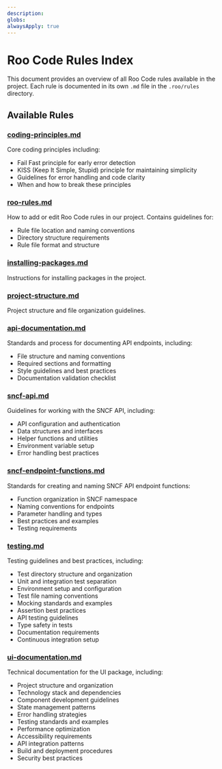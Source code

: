 ```yaml
---
description: 
globs: 
alwaysApply: true
---
```

# Roo Code Rules Index

This document provides an overview of all Roo Code rules available in the project. Each rule is documented in its own `.md` file in the `.roo/rules` directory.

## Available Rules

### [coding-principles.md](mdc:coding-principles.md)
Core coding principles including:
- Fail Fast principle for early error detection
- KISS (Keep It Simple, Stupid) principle for maintaining simplicity
- Guidelines for error handling and code clarity
- When and how to break these principles

### [roo-rules.md](mdc:roo-rules.md)
How to add or edit Roo Code rules in our project. Contains guidelines for:
- Rule file location and naming conventions
- Directory structure requirements
- Rule file format and structure

### [installing-packages.md](mdc:installing-packages.md)
Instructions for installing packages in the project.

### [project-structure.md](mdc:project-structure.md)
Project structure and file organization guidelines.

### [api-documentation.md](mdc:api-documentation.md)
Standards and process for documenting API endpoints, including:
- File structure and naming conventions
- Required sections and formatting
- Style guidelines and best practices
- Documentation validation checklist

### [sncf-api.md](mdc:sncf-api.md)
Guidelines for working with the SNCF API, including:
- API configuration and authentication
- Data structures and interfaces
- Helper functions and utilities
- Environment variable setup
- Error handling best practices

### [sncf-endpoint-functions.md](mdc:sncf-endpoint-functions.md)
Standards for creating and naming SNCF API endpoint functions:
- Function organization in SNCF namespace
- Naming conventions for endpoints
- Parameter handling and types
- Best practices and examples
- Testing requirements

### [testing.md](mdc:testing.md)
Testing guidelines and best practices, including:
- Test directory structure and organization
- Unit and integration test separation
- Environment setup and configuration
- Test file naming conventions
- Mocking standards and examples
- Assertion best practices
- API testing guidelines
- Type safety in tests
- Documentation requirements
- Continuous integration setup

### [ui-documentation.md](mdc:ui-documentation.md)
Technical documentation for the UI package, including:
- Project structure and organization
- Technology stack and dependencies
- Component development guidelines
- State management patterns
- Error handling strategies
- Testing standards and examples
- Performance optimization
- Accessibility requirements
- API integration patterns
- Build and deployment procedures
- Security best practices

